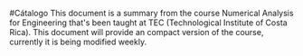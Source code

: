 #Cátalogo 
This document is a summary from the course Numerical Analysis for Engineering that's been taught at TEC (Technological Institute of Costa Rica).
This document will provide an compact version of the course, currently it is being modified weekly.
